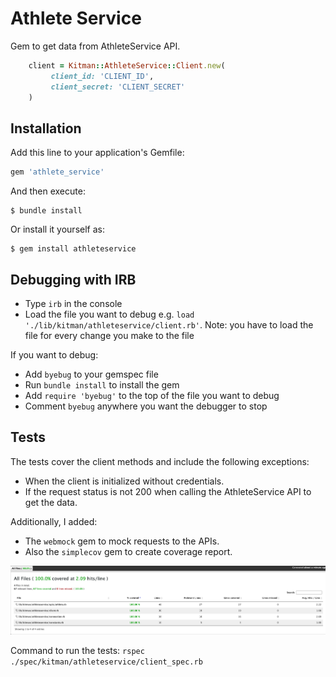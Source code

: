 # Athlete Service

Gem to get data from AthleteService API.

```ruby
    client = Kitman::AthleteService::Client.new(
         client_id: 'CLIENT_ID',
         client_secret: 'CLIENT_SECRET'
    )
```

## Installation

Add this line to your application's Gemfile:

```ruby
gem 'athlete_service'
```

And then execute:

    $ bundle install

Or install it yourself as:

    $ gem install athleteservice


## Debugging with IRB

- Type `irb` in the console
- Load the file you want to debug e.g. `load './lib/kitman/athleteservice/client.rb'`. Note: you have to load the file for every change you make to the file

If you want to debug:
- Add `byebug` to your gemspec file
- Run `bundle install` to install the gem
- Add `require 'byebug'` to the top of the file you want to debug
- Comment `byebug` anywhere you want the debugger to stop

## Tests

The tests cover the client methods and include the following exceptions:

- When the client is initialized without credentials.
- If the request status is not 200 when calling the AthleteService API to get the data.

Additionally, I added:
- The `webmock` gem to mock requests to the APIs.
- Also the `simplecov` gem to create coverage report.

![test coverage](test-coverage-report.png)

Command to run the tests: `rspec ./spec/kitman/athleteservice/client_spec.rb`